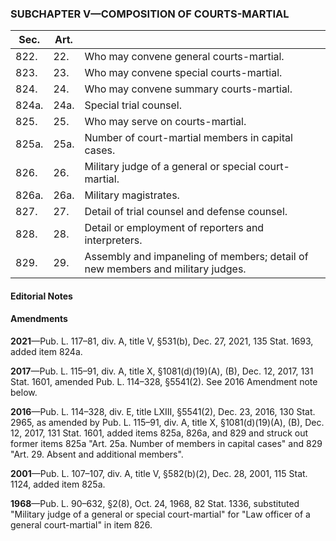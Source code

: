 ### SUBCHAPTER V—COMPOSITION OF COURTS-MARTIAL ###

|Sec. |Art.|                                                                              |
|-----|----|------------------------------------------------------------------------------|
|822. |22. |                   Who may convene general courts-martial.                    |
|823. |23. |                   Who may convene special courts-martial.                    |
|824. |24. |                   Who may convene summary courts-martial.                    |
|824a.|24a.|                            Special trial counsel.                            |
|825. |25. |                       Who may serve on courts-martial.                       |
|825a.|25a.|              Number of court-martial members in capital cases.               |
|826. |26. |            Military judge of a general or special court-martial.             |
|826a.|26a.|                            Military magistrates.                             |
|827. |27. |                 Detail of trial counsel and defense counsel.                 |
|828. |28. |             Detail or employment of reporters and interpreters.              |
|829. |29. |Assembly and impaneling of members; detail of new members and military judges.|

#### **Editorial Notes** ####

#### Amendments ####

**2021**—Pub. L. 117–81, div. A, title V, §531(b), Dec. 27, 2021, 135 Stat. 1693, added item 824a.

**2017**—Pub. L. 115–91, div. A, title X, §1081(d)(19)(A), (B), Dec. 12, 2017, 131 Stat. 1601, amended Pub. L. 114–328, §5541(2). See 2016 Amendment note below.

**2016**—Pub. L. 114–328, div. E, title LXIII, §5541(2), Dec. 23, 2016, 130 Stat. 2965, as amended by Pub. L. 115–91, div. A, title X, §1081(d)(19)(A), (B), Dec. 12, 2017, 131 Stat. 1601, added items 825a, 826a, and 829 and struck out former items 825a "Art. 25a. Number of members in capital cases" and 829 "Art. 29. Absent and additional members".

**2001**—Pub. L. 107–107, div. A, title V, §582(b)(2), Dec. 28, 2001, 115 Stat. 1124, added item 825a.

**1968**—Pub. L. 90–632, §2(8), Oct. 24, 1968, 82 Stat. 1336, substituted "Military judge of a general or special court-martial" for "Law officer of a general court-martial" in item 826.